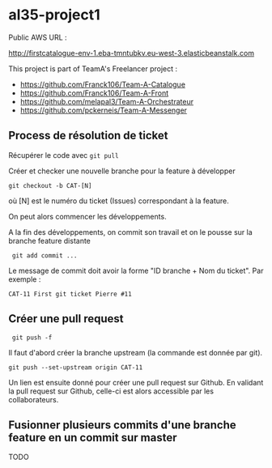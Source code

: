 # al35-project1

Public AWS URL : 

http://firstcatalogue-env-1.eba-tmntubkv.eu-west-3.elasticbeanstalk.com

This project is part of TeamA's Freelancer project :
- https://github.com/Franck106/Team-A-Catalogue
- https://github.com/Franck106/Team-A-Front
- https://github.com/melapal3/Team-A-Orchestrateur
- https://github.com/pckerneis/Team-A-Messenger

## Process de résolution de ticket

Récupérer le code avec
 ```git pull```
 
Créer et checker une nouvelle branche pour la feature à développer
 
```git checkout -b CAT-[N]```
 
où [N] est le numéro du ticket (Issues) correspondant à la feature.
 
On peut alors commencer les développements.
 
A la fin des développements, on commit son travail et on le pousse sur la branche
feature distante
 
```
 git add commit ... 
```

Le message de commit doit avoir la forme "ID branche + Nom du ticket". Par exemple :
```
CAT-11 First git ticket Pierre #11
```

## Créer une pull request
```
 git push -f
```

Il faut d'abord créer la branche upstream (la commande est donnée par git).
```
git push --set-upstream origin CAT-11
```

Un lien est ensuite donné pour créer une pull request sur Github.
En validant la pull request sur Github, celle-ci est alors accessible par les collaborateurs.


## Fusionner plusieurs commits d'une branche feature en un commit sur master

TODO
